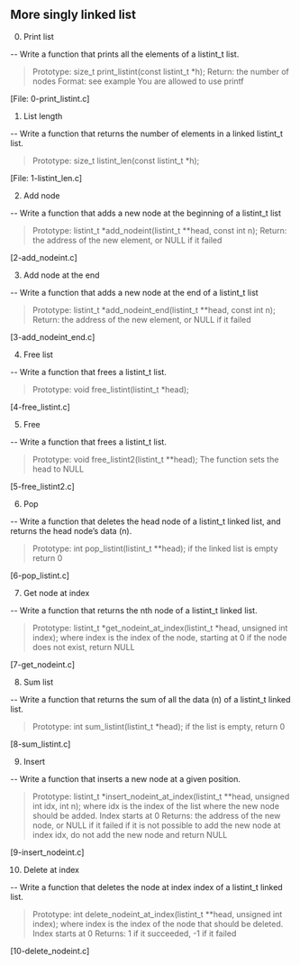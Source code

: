 More singly linked list
------------------------

0. Print list

-- Write a function that prints all the elements of a listint_t list.
>Prototype: size_t print_listint(const listint_t *h);
>Return: the number of nodes
>Format: see example
>You are allowed to use printf

[File: 0-print_listint.c]

1. List length

-- Write a function that returns the number of elements in a linked listint_t list.
>Prototype: size_t listint_len(const listint_t *h);

[File: 1-listint_len.c]

2. Add node

-- Write a function that adds a new node at the beginning of a listint_t list
>Prototype: listint_t *add_nodeint(listint_t **head, const int n);
>Return: the address of the new element, or NULL if it failed

[2-add_nodeint.c]

3. Add node at the end

-- Write a function that adds a new node at the end of a listint_t list
>Prototype: listint_t *add_nodeint_end(listint_t **head, const int n);
>Return: the address of the new element, or NULL if it failed

[3-add_nodeint_end.c]

4. Free list

-- Write a function that frees a listint_t list.
>Prototype: void free_listint(listint_t *head);

[4-free_listint.c]

5. Free

-- Write a function that frees a listint_t list.
>Prototype: void free_listint2(listint_t **head);
>The function sets the head to NULL

[5-free_listint2.c]

6. Pop

-- Write a function that deletes the head node of a listint_t linked list, and returns the head node’s data (n).
>Prototype: int pop_listint(listint_t **head);
>if the linked list is empty return 0

[6-pop_listint.c]

7. Get node at index

-- Write a function that returns the nth node of a listint_t linked list.
>Prototype: listint_t *get_nodeint_at_index(listint_t *head, unsigned int index);
>where index is the index of the node, starting at 0
>if the node does not exist, return NULL

[7-get_nodeint.c]

8. Sum list

-- Write a function that returns the sum of all the data (n) of a listint_t linked list.
>Prototype: int sum_listint(listint_t *head);
>if the list is empty, return 0

[8-sum_listint.c]

9. Insert

-- Write a function that inserts a new node at a given position.
>Prototype: listint_t *insert_nodeint_at_index(listint_t **head, unsigned int idx, int n);
>where idx is the index of the list where the new node should be added. Index starts at 0
>Returns: the address of the new node, or NULL if it failed
>if it is not possible to add the new node at index idx, do not add the new node and return NULL

[9-insert_nodeint.c]

10. Delete at index

-- Write a function that deletes the node at index index of a listint_t linked list.
>Prototype: int delete_nodeint_at_index(listint_t **head, unsigned int index);
>where index is the index of the node that should be deleted. Index starts at 0
>Returns: 1 if it succeeded, -1 if it failed

[10-delete_nodeint.c]
